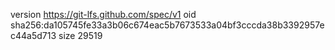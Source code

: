 version https://git-lfs.github.com/spec/v1
oid sha256:da105745fe33a3b06c674eac5b7673533a04bf3cccda38b3392957ec44a5d713
size 29519
